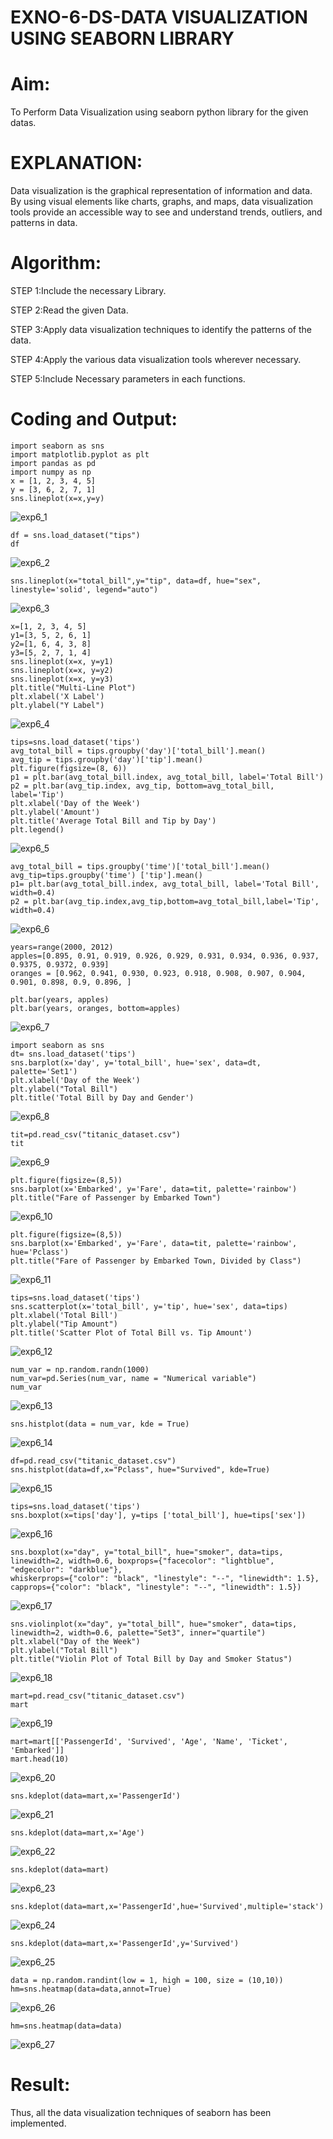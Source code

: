 # EXNO-6-DS-DATA VISUALIZATION USING SEABORN LIBRARY

# Aim:

To Perform Data Visualization using seaborn python library for the given datas.

# EXPLANATION:

Data visualization is the graphical representation of information and data. By using visual elements like charts, graphs, and maps, data visualization tools provide an accessible way to see and understand trends, outliers, and patterns in data.

# Algorithm:

STEP 1:Include the necessary Library.

STEP 2:Read the given Data.

STEP 3:Apply data visualization techniques to identify the patterns of the data.

STEP 4:Apply the various data visualization tools wherever necessary.

STEP 5:Include Necessary parameters in each functions.

# Coding and Output:

```
import seaborn as sns
import matplotlib.pyplot as plt
import pandas as pd
import numpy as np
x = [1, 2, 3, 4, 5]
y = [3, 6, 2, 7, 1]
sns.lineplot(x=x,y=y)
```

![exp6_1](https://github.com/Skanthasishanth/EXNO-6-DS/assets/118298456/67ad761b-ebc3-4e05-8962-e26b097a6263)


```
df = sns.load_dataset("tips")
df
```

![exp6_2](https://github.com/Skanthasishanth/EXNO-6-DS/assets/118298456/b5fc6822-8621-4a65-baec-020503a9bcbb)


```
sns.lineplot(x="total_bill",y="tip", data=df, hue="sex", linestyle='solid', legend="auto")
```

![exp6_3](https://github.com/Skanthasishanth/EXNO-6-DS/assets/118298456/781429ca-6da1-4c17-9fba-62422fd9cc3e)


```
x=[1, 2, 3, 4, 5]
y1=[3, 5, 2, 6, 1]
y2=[1, 6, 4, 3, 8]
y3=[5, 2, 7, 1, 4]
sns.lineplot(x=x, y=y1)
sns.lineplot(x=x, y=y2)
sns.lineplot(x=x, y=y3)
plt.title("Multi-Line Plot")
plt.xlabel('X Label')
plt.ylabel("Y Label")
```

![exp6_4](https://github.com/Skanthasishanth/EXNO-6-DS/assets/118298456/a430a3e4-af71-4991-91d1-39c9bd5dd0e2)


```
tips=sns.load_dataset('tips')
avg_total_bill = tips.groupby('day')['total_bill'].mean()
avg_tip = tips.groupby('day')['tip'].mean()
plt.figure(figsize=(8, 6))
p1 = plt.bar(avg_total_bill.index, avg_total_bill, label='Total Bill')
p2 = plt.bar(avg_tip.index, avg_tip, bottom=avg_total_bill, label='Tip')
plt.xlabel('Day of the Week')
plt.ylabel('Amount')
plt.title('Average Total Bill and Tip by Day')
plt.legend()
```

![exp6_5](https://github.com/Skanthasishanth/EXNO-6-DS/assets/118298456/ec2c0fb2-5d42-4bc1-9d99-edb6be3859dd)


```
avg_total_bill = tips.groupby('time')['total_bill'].mean() 
avg_tip=tips.groupby('time') ['tip'].mean()
p1= plt.bar(avg_total_bill.index, avg_total_bill, label='Total Bill', width=0.4)
p2 = plt.bar(avg_tip.index,avg_tip,bottom=avg_total_bill,label='Tip', width=0.4)
```

![exp6_6](https://github.com/Skanthasishanth/EXNO-6-DS/assets/118298456/d62befb1-f228-4eb5-87cb-228a0ddbfaff)


```
years=range(2000, 2012)
apples=[0.895, 0.91, 0.919, 0.926, 0.929, 0.931, 0.934, 0.936, 0.937, 0.9375, 0.9372, 0.939] 
oranges = [0.962, 0.941, 0.930, 0.923, 0.918, 0.908, 0.907, 0.904, 0.901, 0.898, 0.9, 0.896, ]
```
```
plt.bar(years, apples)
plt.bar(years, oranges, bottom=apples)
```

![exp6_7](https://github.com/Skanthasishanth/EXNO-6-DS/assets/118298456/2c3a43bc-e5c3-4a44-82cf-90c890326631)


```
import seaborn as sns
dt= sns.load_dataset('tips')
sns.barplot(x='day', y='total_bill', hue='sex', data=dt, palette='Set1')
plt.xlabel('Day of the Week')
plt.ylabel("Total Bill")
plt.title('Total Bill by Day and Gender')
```

![exp6_8](https://github.com/Skanthasishanth/EXNO-6-DS/assets/118298456/34a280c5-e3e3-4e2c-9263-de0961871fd3)


```
tit=pd.read_csv("titanic_dataset.csv")
tit
```

![exp6_9](https://github.com/Skanthasishanth/EXNO-6-DS/assets/118298456/fab996cf-189a-47f4-a398-1207787c20fb)


```
plt.figure(figsize=(8,5))
sns.barplot(x='Embarked', y='Fare', data=tit, palette='rainbow') 
plt.title("Fare of Passenger by Embarked Town")
```

![exp6_10](https://github.com/Skanthasishanth/EXNO-6-DS/assets/118298456/056050b6-8263-4bd9-832e-e568f8265123)


```
plt.figure(figsize=(8,5))
sns.barplot(x='Embarked', y='Fare', data=tit, palette='rainbow', hue='Pclass') 
plt.title("Fare of Passenger by Embarked Town, Divided by Class")
```

![exp6_11](https://github.com/Skanthasishanth/EXNO-6-DS/assets/118298456/a3052672-c278-4eb5-98ae-285b789a7191)


```
tips=sns.load_dataset('tips')
sns.scatterplot(x='total_bill', y='tip', hue='sex', data=tips)
plt.xlabel('Total Bill')
plt.ylabel("Tip Amount")
plt.title('Scatter Plot of Total Bill vs. Tip Amount')
```

![exp6_12](https://github.com/Skanthasishanth/EXNO-6-DS/assets/118298456/1c5767ec-34fd-44c5-a6f3-6ee3934494ac)


```
num_var = np.random.randn(1000)
num_var=pd.Series(num_var, name = "Numerical variable")
num_var
```

![exp6_13](https://github.com/Skanthasishanth/EXNO-6-DS/assets/118298456/db1f7401-e653-4aac-a109-9d7a813bbd9f)


```
sns.histplot(data = num_var, kde = True)
```

![exp6_14](https://github.com/Skanthasishanth/EXNO-6-DS/assets/118298456/f331ceba-dcb6-49be-a109-74035fa62e20)


```
df=pd.read_csv("titanic_dataset.csv")
sns.histplot(data=df,x="Pclass", hue="Survived", kde=True)
```

![exp6_15](https://github.com/Skanthasishanth/EXNO-6-DS/assets/118298456/ad131a00-ca2d-401d-b31e-71babf047d25)


```
tips=sns.load_dataset('tips')
sns.boxplot(x=tips['day'], y=tips ['total_bill'], hue=tips['sex'])
```

![exp6_16](https://github.com/Skanthasishanth/EXNO-6-DS/assets/118298456/bae1c452-5bd0-4798-ba8f-80d953dca267)


```
sns.boxplot(x="day", y="total_bill", hue="smoker", data=tips, linewidth=2, width=0.6, boxprops={"facecolor": "lightblue", "edgecolor": "darkblue"},
whiskerprops={"color": "black", "linestyle": "--", "linewidth": 1.5}, capprops={"color": "black", "linestyle": "--", "linewidth": 1.5})
```

![exp6_17](https://github.com/Skanthasishanth/EXNO-6-DS/assets/118298456/4b712839-8885-4e21-8ea9-7538f15f3125)


```
sns.violinplot(x="day", y="total_bill", hue="smoker", data=tips, linewidth=2, width=0.6, palette="Set3", inner="quartile")
plt.xlabel("Day of the Week")
plt.ylabel("Total Bill")
plt.title("Violin Plot of Total Bill by Day and Smoker Status")
```

![exp6_18](https://github.com/Skanthasishanth/EXNO-6-DS/assets/118298456/b59cc4f4-ce41-496a-ab88-5a36d44724dd)


```
mart=pd.read_csv("titanic_dataset.csv")
mart
```

![exp6_19](https://github.com/Skanthasishanth/EXNO-6-DS/assets/118298456/0bc89365-2fbe-4d3c-bb29-fec896ce2c82)


```
mart=mart[['PassengerId', 'Survived', 'Age', 'Name', 'Ticket', 'Embarked']] 
mart.head(10)
```

![exp6_20](https://github.com/Skanthasishanth/EXNO-6-DS/assets/118298456/32284a15-9667-4aef-8941-fff3136152a2)


```
sns.kdeplot(data=mart,x='PassengerId')
```

![exp6_21](https://github.com/Skanthasishanth/EXNO-6-DS/assets/118298456/db2fe42d-971c-4dda-a63b-8c7956ea50d3)


```
sns.kdeplot(data=mart,x='Age')
```

![exp6_22](https://github.com/Skanthasishanth/EXNO-6-DS/assets/118298456/a2e75a70-aabf-431e-8541-98ae53c1c7ee)


```
sns.kdeplot(data=mart)
```

![exp6_23](https://github.com/Skanthasishanth/EXNO-6-DS/assets/118298456/0993c561-cbf9-47c1-8f61-4c5f075899de)


```
sns.kdeplot(data=mart,x='PassengerId',hue='Survived',multiple='stack')
```

![exp6_24](https://github.com/Skanthasishanth/EXNO-6-DS/assets/118298456/9a8a99f2-0079-48de-bd6a-cac1e14b620c)


```
sns.kdeplot(data=mart,x='PassengerId',y='Survived')
```

![exp6_25](https://github.com/Skanthasishanth/EXNO-6-DS/assets/118298456/7c95581b-79ae-4574-a878-dc1230ddb105)


```
data = np.random.randint(low = 1, high = 100, size = (10,10))
hm=sns.heatmap(data=data,annot=True)
```

![exp6_26](https://github.com/Skanthasishanth/EXNO-6-DS/assets/118298456/7285fba4-89e2-4c8f-8449-34d7bd6e6aa5)


```
hm=sns.heatmap(data=data)
```

![exp6_27](https://github.com/Skanthasishanth/EXNO-6-DS/assets/118298456/c3973279-38aa-44a9-9025-8543d3030e11)



# Result:

Thus, all the data visualization techniques of seaborn has been implemented.

